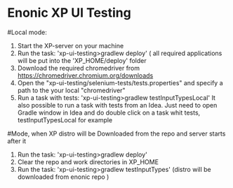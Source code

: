 
# Enonic XP UI Testing

 #Local mode:
1. Start the XP-server on your machine
2. Run the task: 'xp-ui-testing>gradlew deploy' ( all required applications will be put into the
   'XP_HOME/deploy' folder
3. Download the required chromedriver from https://chromedriver.chromium.org/downloads
4. Open the "xp-ui-testing/selenium-tests/tests.properties" and specify a path to the your local "chromedriver" 
5. Run a task with tests: 'xp-ui-testing>gradlew testInputTypesLocal'
   It also possible to run a task with tests from an Idea. Just need to open Gradle window in Idea and do double click on a task whit tests,
   testInputTypesLocal for example
   

 #Mode, when XP distro will be Downloaded from the repo and  server starts after it

 1. Run the task: 'xp-ui-testing>gradlew deploy'
 2. Clear the repo and work directories in XP_HOME
 4. Run the task: 'xp-ui-testing>gradlew testInputTypes' (distro will be downloaded from enonic repo )
  


